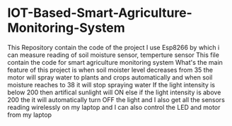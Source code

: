 # IOT-Based-Smart-Agriculture-Monitoring-System
This Repository contain the code of the project 
I use Esp8266 by which i can measure reading of soil moisture sensor, temperture sensor
This file contain the code for smart agriculture monitoring system 
What's the main feature of this project is when soil moister level decreases from 35 the motor will spray water to plants and crops automatically and when soil moisture reaches to 38 it will stop spraying water 
If the light intensity is below 200 then artifical sunlight will ON 
else if the light intensity is above 200 the it will automatically turn OFF the light 
and I also get all the sensors reading wirelessly on my laptop and I can also control the LED and motor from my laptop 
